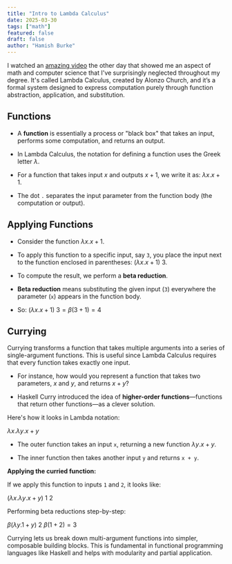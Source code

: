 ```yaml
---
title: "Intro to Lambda Calculus"
date: 2025-03-30
tags: ["math"]
featured: false
draft: false
author: "Hamish Burke"
---
```


I watched an [amazing video](https://youtu.be/RcVA8Nj6HEo?si=Lq33hT6xXRFeGiHz) the other day that showed me an aspect of math and computer science that I've surprisingly neglected throughout my degree. It's called Lambda Calculus, created by Alonzo Church, and it’s a formal system designed to express computation purely through function abstraction, application, and substitution.

## Functions

- A **function** is essentially a process or "black box" that takes an input, performs some computation, and returns an output.
    
- In Lambda Calculus, the notation for defining a function uses the Greek letter $\lambda$.
    
- For a function that takes input $x$ and outputs $x + 1$, we write it as: $\lambda x.x + 1$.
    
- The dot `.` separates the input parameter from the function body (the computation or output).
    

## Applying Functions

- Consider the function $\lambda x.x + 1$.
    
- To apply this function to a specific input, say `3`, you place the input next to the function enclosed in parentheses: $(\lambda x.x + 1)\ 3$.
    
- To compute the result, we perform a **beta reduction**.
    
- **Beta reduction** means substituting the given input (`3`) everywhere the parameter (`x`) appears in the function body.
    
- So: $(\lambda x.x+1)\ 3 = \beta (3+1) = 4$
    

## Currying

Currying transforms a function that takes multiple arguments into a series of single-argument functions. This is useful since Lambda Calculus requires that every function takes exactly one input.

- For instance, how would you represent a function that takes two parameters, $x$ and $y$, and returns $x + y$?
    
- Haskell Curry introduced the idea of **higher-order functions**—functions that return other functions—as a clever solution.
    

Here's how it looks in Lambda notation:

$\lambda x.\lambda y.x + y$

- The outer function takes an input `x`, returning a new function $\lambda y.x + y$.
    
- The inner function then takes another input `y` and returns `x + y`.
    

**Applying the curried function:**

If we apply this function to inputs `1` and `2`, it looks like:

$(\lambda x.\lambda y.x + y)\ 1\ 2$

Performing beta reductions step-by-step:

$\beta (\lambda y.1 + y)\ 2$
$\beta (1 + 2) = 3$

Currying lets us break down multi-argument functions into simpler, composable building blocks. This is fundamental in functional programming languages like Haskell and helps with modularity and partial application.
